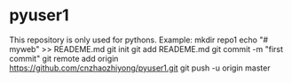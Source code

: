 # pyuser1
This repository is only used for pythons.
Example:
mkdir repo1
echo "# myweb" >> READEME.md
git init
git add READEME.md
git commit -m "first commit"
git remote add origin https://github.com/cnzhaozhiyong/pyuser1.git
git push -u origin master
